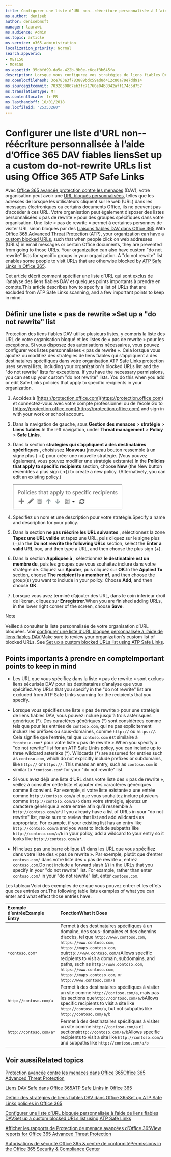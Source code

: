 ```yaml
---
title: Configurer une liste d’URL non--réécriture personnalisée à l’aide d’Office 365 DAV fiables liens
ms.author: deniseb
author: denisebmsft
manager: laurawi
ms.audience: Admin
ms.topic: article
ms.service: o365-administration
localization_priority: Normal
search.appverid:
- MET150
- MOE150
ms.assetid: 35dbfd99-da5a-422b-9b0e-c6caf3b645fa
description: Lorsque vous configurez vos stratégies de liens fiables DAV, vous pouvez inclure une réécriture non ' liste d’URL pour activer certaines personnes de votre organisation à visiter des sites que vous incluez dans votre liste.
ms.openlocfilehash: 3ce783a3f783889bdc59ad8d412c80a79e7dd914
ms.sourcegitcommit: 7032830867eb3fc71760e04b8342aff174c5d757
ms.translationtype: MT
ms.contentlocale: fr-FR
ms.lasthandoff: 10/01/2018
ms.locfileid: "25353260"
---
```

# <a name="set-up-a-custom-do-not-rewrite-urls-list-using-office-365-atp-safe-links"></a><span data-ttu-id="60096-103">Configurer une liste d’URL non--réécriture personnalisée à l’aide d’Office 365 DAV fiables liens</span><span class="sxs-lookup"><span data-stu-id="60096-103">Set up a custom do-not-rewrite URLs list using Office 365 ATP Safe Links</span></span>

<span data-ttu-id="60096-p101">Avec [Office 365 avancée protection contre les menaces](office-365-atp.md) (DAV), votre organisation peut avoir une [URL bloqués personnalisées](set-up-a-custom-blocked-urls-list-wtih-atp.md), telles que les adresses de lorsque les utilisateurs cliquent sur le web (URL) dans les messages électroniques ou certains documents Office, ils ne peuvent pas d’accéder à ces URL. Votre organisation peut également disposer des listes personnalisées « pas de rewrite » pour des groupes spécifiques dans votre organisation. Une liste « pas de rewrite » permet à certaines personnes de visiter URL sinon bloqués par des [Liaisons fiables DAV dans Office 365](atp-safe-links.md).</span><span class="sxs-lookup"><span data-stu-id="60096-p101">With [Office 365 Advanced Threat Protection](office-365-atp.md) (ATP), your organization can have a [custom blocked URLs](set-up-a-custom-blocked-urls-list-wtih-atp.md), such that when people click on web addresses (URLs) in email messages or certain Office documents, they are prevented from going to those URLs. Your organization can also have custom "do not rewrite" lists for specific groups in your organization. A "do not rewrite" list enables some people to visit URLs that are otherwise blocked by [ATP Safe Links in Office 365](atp-safe-links.md).</span></span> 
  
<span data-ttu-id="60096-107">Cet article décrit comment spécifier une liste d’URL qui sont exclus de l’analyse des liens fiables DAV et quelques points importants à prendre en compte.</span><span class="sxs-lookup"><span data-stu-id="60096-107">This article describes how to specify a list of URLs that are excluded from ATP Safe Links scanning, and a few important points to keep in mind.</span></span>

## <a name="set-up-a-do-not-rewrite-list"></a><span data-ttu-id="60096-108">Définir une liste « pas de rewrite »</span><span class="sxs-lookup"><span data-stu-id="60096-108">Set up a "do not rewrite" list</span></span>

<span data-ttu-id="60096-p102">Protection des liens fiables DAV utilise plusieurs listes, y compris la liste des URL de votre organisation bloqué et les listes de « pas de rewrite » pour les exceptions. Si vous disposez des autorisations nécessaires, vous pouvez configurer vos listes personnalisées « pas de rewrite ». Cela lorsque vous ajoutez ou modifiez des stratégies de liens fiables qui s’appliquent à des destinataires spécifiques dans votre organisation.</span><span class="sxs-lookup"><span data-stu-id="60096-p102">ATP Safe Links protection uses several lists, including your organization's blocked URLs list and the "do not rewrite" lists for exceptions. If you have the necessary permissions, you can set up your custom "do not rewrite" lists. You do this when you add or edit Safe Links policies that apply to specific recipients in your organization.</span></span> 
  
1. <span data-ttu-id="60096-112">Accédez à [https://protection.office.com](https://protection.office.com) et connectez-vous avec votre compte professionnel ou de l’école.</span><span class="sxs-lookup"><span data-stu-id="60096-112">Go to [https://protection.office.com](https://protection.office.com) and sign in with your work or school account.</span></span> 
    
2. <span data-ttu-id="60096-113">Dans la navigation de gauche, sous **Gestion des menaces** \> **stratégie** \> **Liens fiables**.</span><span class="sxs-lookup"><span data-stu-id="60096-113">In the left navigation, under **Threat management** \> **Policy** \> **Safe Links**.</span></span>
    
3. <span data-ttu-id="60096-p103">Dans la section **stratégies qui s’appliquent à des destinataires spécifiques** , choisissez **Nouveau** (nouveau bouton ressemble à un signe plus ( **+**)) pour créer une nouvelle stratégie. (Vous pouvez également, vous pouvez modifier une stratégie existante).</span><span class="sxs-lookup"><span data-stu-id="60096-p103">In the **Policies that apply to specific recipients** section, choose **New** (the New button resembles a plus sign ( **+**)) to create a new policy. (Alternatively, you can edit an existing policy.)</span></span>
    
    ![Cliquez sur Nouveau pour ajouter une stratégie de liens sécurisés pour les destinataires de messages électroniques spécifique](media/01073f42-3cec-4ddb-8c10-4d33ec434676.png)
  
4. <span data-ttu-id="60096-117">Spécifiez un nom et une description pour votre stratégie.</span><span class="sxs-lookup"><span data-stu-id="60096-117">Specify a name and description for your policy.</span></span>
    
5. <span data-ttu-id="60096-118">Dans la section **ne pas réécrire les URL suivantes** , sélectionnez la zone **Tapez une URL valide** et tapez une URL, puis cliquez sur le signe plus (+).</span><span class="sxs-lookup"><span data-stu-id="60096-118">In the **Do not rewrite the following URLs** section, select the **Enter a valid URL** box, and then type a URL, and then choose the plus sign (+).</span></span> 
    
6. <span data-ttu-id="60096-p104">Dans la section **Appliquée à** , sélectionnez **le destinataire est un membre du**, puis les groupes que vous souhaitez inclure dans votre stratégie de. Cliquez sur **Ajouter**, puis cliquez sur **OK**.</span><span class="sxs-lookup"><span data-stu-id="60096-p104">In the **Applied To** section, choose **The recipient is a member of**, and then choose the group(s) you want to include in your policy. Choose **Add**, and then choose **OK**.</span></span>
    
7. <span data-ttu-id="60096-121">Lorsque vous avez terminé d’ajouter des URL, dans le coin inférieur droit de l’écran, cliquez sur **Enregistrer**.</span><span class="sxs-lookup"><span data-stu-id="60096-121">When you are finished adding URLs, in the lower right corner of the screen, choose **Save**.</span></span>
    
> [!NOTE]
> <span data-ttu-id="60096-p105">Veillez à consulter la liste personnalisée de votre organisation d’URL bloquées. Voir [configurer une liste d’URL bloquée personnalisée à l’aide de liens fiables DAV](set-up-a-custom-blocked-urls-list-wtih-atp.md).</span><span class="sxs-lookup"><span data-stu-id="60096-p105">Make sure to review your organization's custom list of blocked URLs. See [Set up a custom blocked URLs list using ATP Safe Links](set-up-a-custom-blocked-urls-list-wtih-atp.md).</span></span> 
  
## <a name="important-points-to-keep-in-mind"></a><span data-ttu-id="60096-124">Points importants à prendre en compte</span><span class="sxs-lookup"><span data-stu-id="60096-124">Important points to keep in mind</span></span>

- <span data-ttu-id="60096-125">Les URL que vous spécifiez dans la liste « pas de rewrite » sont exclues liens sécurisés DAV pour les destinataires d’analyse que vous spécifiez.</span><span class="sxs-lookup"><span data-stu-id="60096-125">Any URLs that you specify in the "do not rewrite" list are excluded from ATP Safe Links scanning for the recipients that you specify.</span></span>
 
- <span data-ttu-id="60096-p106">Lorsque vous spécifiez une liste « pas de rewrite » pour une stratégie de liens fiables DAV, vous pouvez inclure jusqu'à trois astérisques générique (\*). Des caractères génériques (\*) sont considérées comme tels que pour les entrées de `contoso.com`, qui ne pas explicitement incluez les préfixes ou sous-domaines, comme `http://` ou `https://`. Cela signifie que l’entrée, tel que `contoso.com` est similaire à `*contoso.com*` pour votre liste « pas de rewrite ».</span><span class="sxs-lookup"><span data-stu-id="60096-p106">When you specify a "do not rewrite" list for an ATP Safe Links policy, you can include up to three wildcard asterisks (\*). Wildcards (\*) are assumed for entries such as `contoso.com`, which do not explicitly include prefixes or subdomains, like `http://` or `https://`. This means an entry, such as `contoso.com` is similar to `*contoso.com*` for your "do not rewrite" list.</span></span>

- <span data-ttu-id="60096-p107">Si vous avez déjà une liste d’URL dans votre liste des « pas de rewrite », veillez à consulter cette liste et ajouter des caractères génériques comme il convient. Par exemple, si votre liste existante a une entrée comme `http://contoso.com/a` et que vous souhaitez inclure plusieurs comme `http://contoso.com/a/b` dans votre stratégie, ajoutez un caractère générique à votre entrée afin qu’il ressemble à `http://contoso.com/a*`.</span><span class="sxs-lookup"><span data-stu-id="60096-p107">If you already have a list of URLs in your "do not rewrite" list, make sure to review that list and add wildcards as appropriate. For example, if your existing list has an entry like `http://contoso.com/a` and you want to include subpaths like `http://contoso.com/a/b` in your policy, add a wildcard to your entry so it looks like `http://contoso.com/a*`.</span></span>
    
- <span data-ttu-id="60096-p108">N’incluez pas une barre oblique (/) dans les URL que vous spécifiez dans votre liste des « pas de rewrite ». Par exemple, plutôt que d’entrer `contoso.com/` dans votre liste des « pas de rewrite », entrez `contoso.com`.</span><span class="sxs-lookup"><span data-stu-id="60096-p108">Do not include a forward slash (/) in the URLs that you specify in your "do not rewrite" list. For example, rather than enter `contoso.com/` in your "do not rewrite" list, enter `contoso.com`.</span></span>
    
<span data-ttu-id="60096-133">Les tableau Voici des exemples de ce que vous pouvez entrer et les effets que ces entrées ont.</span><span class="sxs-lookup"><span data-stu-id="60096-133">The following table lists examples of what you can enter and what effect those entries have.</span></span>
    
|<span data-ttu-id="60096-134">**Exemple d’entrée**</span><span class="sxs-lookup"><span data-stu-id="60096-134">**Example Entry**</span></span>|<span data-ttu-id="60096-135">**Fonction**</span><span class="sxs-lookup"><span data-stu-id="60096-135">**What It Does**</span></span>|
|:-----|:-----|
|`*contoso.com*`  <br/> |<span data-ttu-id="60096-136">Permet à des destinataires spécifiques à un domaine, des sous-domaines et des chemins d’accès, tel que `http://www.contoso.com`, `https://www.contoso.com`, `https://maps.contoso.com`, ou`http://www.contoso.com/a`</span><span class="sxs-lookup"><span data-stu-id="60096-136">Allows specific recipients to visit a domain, subdomains, and paths, such as `http://www.contoso.com`, `https://www.contoso.com`, `https://maps.contoso.com`, or `http://www.contoso.com/a`</span></span>  <br/> |
|`http://contoso.com/a`  <br/> |<span data-ttu-id="60096-137">Permet à des destinataires spécifiques à visiter un site comme `http://contoso.com/a`, mais pas les sections que`http://contoso.com/a/b`</span><span class="sxs-lookup"><span data-stu-id="60096-137">Allows specific recipients to visit a site like `http://contoso.com/a`, but not subpaths like `http://contoso.com/a/b`</span></span>  <br/> |
|`http://contoso.com/a*`  <br/> |<span data-ttu-id="60096-138">Permet à des destinataires spécifiques à visiter un site comme `http://contoso.com/a` et sections`http://contoso.com/a/b`</span><span class="sxs-lookup"><span data-stu-id="60096-138">Allows specific recipients to visit a site like `http://contoso.com/a` and subpaths like `http://contoso.com/a/b`</span></span>  <br/> |
   
  

## <a name="related-topics"></a><span data-ttu-id="60096-139">Voir aussi</span><span class="sxs-lookup"><span data-stu-id="60096-139">Related topics</span></span>

[<span data-ttu-id="60096-140">Protection avancée contre les menaces dans Office 365</span><span class="sxs-lookup"><span data-stu-id="60096-140">Office 365 Advanced Threat Protection</span></span>](office-365-atp.md)
  
[<span data-ttu-id="60096-141">Liens DAV Safe dans Office 365</span><span class="sxs-lookup"><span data-stu-id="60096-141">ATP Safe Links in Office 365</span></span>](atp-safe-links.md)
  
[<span data-ttu-id="60096-142">Définir des stratégies de liens fiables DAV dans Office 365</span><span class="sxs-lookup"><span data-stu-id="60096-142">Set up ATP Safe Links policies in Office 365</span></span>](set-up-atp-safe-links-policies.md)
  
[<span data-ttu-id="60096-143">Configurer une liste d’URL bloquée personnalisée à l’aide de liens fiables DAV</span><span class="sxs-lookup"><span data-stu-id="60096-143">Set up a custom blocked URLs list using ATP Safe Links</span></span>](set-up-a-custom-blocked-urls-list-wtih-atp.md)

[<span data-ttu-id="60096-144">Afficher les rapports de Protection de menace avancées d’Office 365</span><span class="sxs-lookup"><span data-stu-id="60096-144">View reports for Office 365 Advanced Threat Protection</span></span>](view-reports-for-atp.md)

[<span data-ttu-id="60096-145">Autorisations de sécurité Office 365 &amp; centre de conformité</span><span class="sxs-lookup"><span data-stu-id="60096-145">Permissions in the Office 365 Security &amp; Compliance Center</span></span>](permissions-in-the-security-and-compliance-center.md)
  

